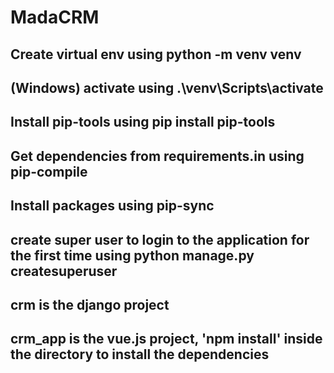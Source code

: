 # MadaCRM
## Create virtual env using python -m venv venv

## (Windows) activate using .\venv\Scripts\activate

## Install pip-tools using pip install pip-tools

## Get dependencies from requirements.in using pip-compile

## Install packages using pip-sync

## create super user to login to the application for the first time using python manage.py createsuperuser

## crm is the django project

## crm_app is the vue.js project, 'npm install' inside the directory to install the dependencies